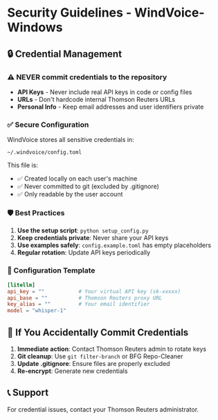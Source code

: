 # Security Guidelines - WindVoice-Windows

## 🔒 Credential Management

### ⚠️ NEVER commit credentials to the repository

- **API Keys** - Never include real API keys in code or config files
- **URLs** - Don't hardcode internal Thomson Reuters URLs
- **Personal Info** - Keep email addresses and user identifiers private

### ✅ Secure Configuration

WindVoice stores all sensitive credentials in:
```
~/.windvoice/config.toml
```

This file is:
- ✅ Created locally on each user's machine
- ✅ Never committed to git (excluded by .gitignore)
- ✅ Only readable by the user account

### 🛡️ Best Practices

1. **Use the setup script**: `python setup_config.py`
2. **Keep credentials private**: Never share your API keys
3. **Use examples safely**: `config.example.toml` has empty placeholders
4. **Regular rotation**: Update API keys periodically

### 📝 Configuration Template

```toml
[litellm]
api_key = ""           # Your virtual API key (sk-xxxxx)
api_base = ""          # Thomson Reuters proxy URL
key_alias = ""         # Your email identifier
model = "whisper-1"
```

## 🚨 If You Accidentally Commit Credentials

1. **Immediate action**: Contact Thomson Reuters admin to rotate keys
2. **Git cleanup**: Use `git filter-branch` or BFG Repo-Cleaner
3. **Update .gitignore**: Ensure files are properly excluded
4. **Re-encrypt**: Generate new credentials

## 📞 Support

For credential issues, contact your Thomson Reuters administrator.